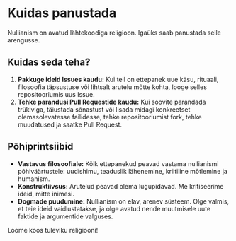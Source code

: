 
# Kuidas panustada

Nullianism on avatud lähtekoodiga religioon. Igaüks saab panustada selle arengusse.

## Kuidas seda teha?

1. **Pakkuge ideid Issues kaudu:** Kui teil on ettepanek uue käsu, rituaali, filosoofia täpsustuse või lihtsalt arutelu mõtte kohta, looge selles repositooriumis uus Issue.
2. **Tehke parandusi Pull Requestide kaudu:** Kui soovite parandada trükiviga, täiustada sõnastust või lisada midagi konkreetset olemasolevatesse failidesse, tehke repositooriumist fork, tehke muudatused ja saatke Pull Request.

## Põhiprintsiibid

- **Vastavus filosoofiale:** Kõik ettepanekud peavad vastama nullianismi põhiväärtustele: uudishimu, teaduslik lähenemine, kriitiline mõtlemine ja humanism.
- **Konstruktiivsus:** Arutelud peavad olema lugupidavad. Me kritiseerime ideid, mitte inimesi.
- **Dogmade puudumine:** Nullianism on elav, arenev süsteem. Olge valmis, et teie ideid vaidlustatakse, ja olge avatud nende muutmisele uute faktide ja argumentide valguses.

Loome koos tuleviku religiooni!
